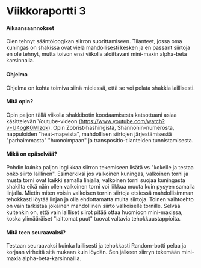 # Viikkoraportti 3

#### Aikaansaannokset

Olen tehnyt sääntöloogikan siirron suorittamiseen. Tilanteet, jossa oma kuningas on shakissa ovat vielä mahdollisesti kesken ja en passant siirtoja en ole tehnyt, mutta toivon ensi viikolla aloittavani mini-maxin alpha-beta karsinnalla.

#### Ohjelma

Ohjelma on kohta toimiva siinä mielessä, että se voi pelata shakkia laillisesti.

#### Mitä opin?

Opin paljon tällä viikolla shakkibotin koodaamisesta katsottuani asiaa käsittelevän Youtube-videon (https://www.youtube.com/watch?v=U4ogK0MIzqk). Opin Zobrist-hashingistä, Shannonin-numerosta, nappuloiden "heat-mapeista", mahdollisen siirtojen järjestämisestä "parhaimmasta" "huonoimpaan" ja transpositio-tilanteiden tunnistamisesta.

#### Mikä on epäselvää?

Pohdin kuinka paljon logiikkaa siirron tekemiseen lisätä vs "kokeile ja testaa onko siirto laillinen". Esimerkiksi jos valkoinen kuningas, valkoinen torni ja musta torni ovat kaikki samalla linjalla, valkoinen torni suojaa kuningasta shakilta eikä näin ollen valkoinen torni voi liikkua muuta kuin pysyen samalla linjalla. Mietin miten voisin valkoisen tornin siirtoja etsiessä mahdollisimman tehokkasti löytää linjan ja olla ehdottamatta muita siirtoja. Toinen vaihtoehto on vain tarkistaa jokainen mahdollinen siirto valkoiselle tornille. Selvää kuitenkin on, että vain lailliset siirot pitää ottaa huomioon mini-maxissa, koska ylimääräiset "laittomat puut" tuovat valtavia tehokkuustappioita.

#### Mitä teen seuraavaksi?

Testaan seuraavaksi kuinka laillisesti ja tehokkasti Random-botti pelaa ja korjaan virheitä sitä mukaan kuin löydän. Sen jälkeen siirryn tekemään mini-maxia alpha-beta-karsinnallla.